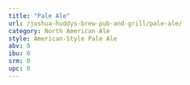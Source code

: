```yaml
---
title: "Pale Ale"
url: /joshua-huddys-brew-pub-and-grill/pale-ale/
category: North American Ale
style: American-Style Pale Ale
abv: 0
ibu: 0
srm: 0
upc: 0
---
```



